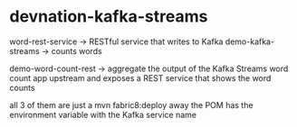 # devnation-kafka-streams

word-rest-service -> RESTful service that writes to Kafka
demo-kafka-streams -> counts words

demo-word-count-rest -> aggregate the output of the Kafka Streams word count app upstream and exposes a REST service 
that shows the word counts

all 3 of them are just a mvn fabric8:deploy away
the POM has the environment variable with the Kafka service name
